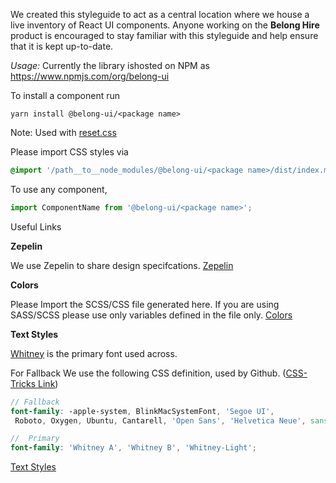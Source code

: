 We created this styleguide to act as a central location where we house a live inventory of  React UI components. Anyone working on the **Belong Hire** product is encouraged to stay familiar with this styleguide and help ensure that it is kept up-to-date.

*Usage:*
Currently the library ishosted on NPM as https://www.npmjs.com/org/belong-ui

To install a component run
```shell noeditor
yarn install @belong-ui/<package name>
```
Note: Used with [reset.css](https://meyerweb.com/eric/tools/css/reset/)

Please import CSS styles via
```scss noeditor
@import '/path__to__node_modules/@belong-ui/<package name>/dist/index.min.css';
```

To use any component,
```js static
import ComponentName from '@belong-ui/<package name>';
```


Useful Links

**Zepelin**

We use Zepelin to share design specifcations.
[Zepelin](https://app.zeplin.io/project/55f9265c05a5b5e51adaaa0f/dashboard)

**Colors**

Please Import the SCSS/CSS file generated here. If you are using SASS/SCSS please use only variables defined in the file only.
[Colors](https://app.zeplin.io/project/55f9265c05a5b5e51adaaa0f/styleguide)

**Text Styles**

[Whitney](https://www.typography.com/fonts/whitney/overview/) is the primary font used across.

For Fallback We use the following CSS definition, used by Github. ([CSS-Tricks Link](https://css-tricks.com/snippets/css/system-font-stack/))
```scss noeditor
// Fallback
font-family: -apple-system, BlinkMacSystemFont, 'Segoe UI',
 Roboto, Oxygen, Ubuntu, Cantarell, 'Open Sans', 'Helvetica Neue', sans-serif;

//  Primary
font-family: 'Whitney A', 'Whitney B', 'Whitney-Light';
```

[Text Styles](https://app.zeplin.io/project/55f9265c05a5b5e51adaaa0f/screen/5900a613a158c00e0b36b9dc)
